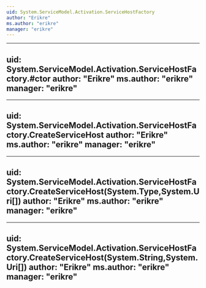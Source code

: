 ```yaml
---
uid: System.ServiceModel.Activation.ServiceHostFactory
author: "Erikre"
ms.author: "erikre"
manager: "erikre"
---
```


---
uid: System.ServiceModel.Activation.ServiceHostFactory.#ctor
author: "Erikre"
ms.author: "erikre"
manager: "erikre"
---

---
uid: System.ServiceModel.Activation.ServiceHostFactory.CreateServiceHost
author: "Erikre"
ms.author: "erikre"
manager: "erikre"
---

---
uid: System.ServiceModel.Activation.ServiceHostFactory.CreateServiceHost(System.Type,System.Uri[])
author: "Erikre"
ms.author: "erikre"
manager: "erikre"
---

---
uid: System.ServiceModel.Activation.ServiceHostFactory.CreateServiceHost(System.String,System.Uri[])
author: "Erikre"
ms.author: "erikre"
manager: "erikre"
---
